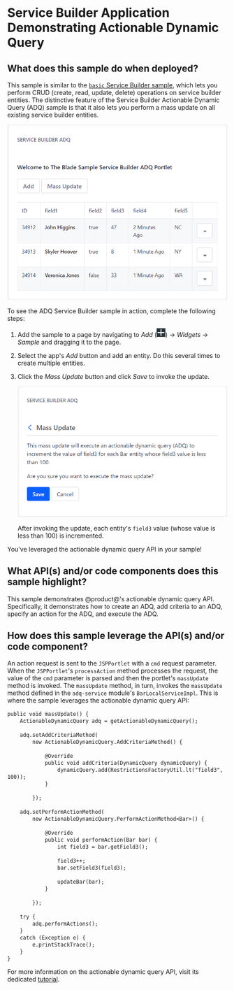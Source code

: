 # Service Builder Application Demonstrating Actionable Dynamic Query [](id=service-builder-application-demonstrating-actionable-dynamic-query)

## What does this sample do when deployed? [](id=what-does-this-sample-do-when-deployed)

This sample is similar to the
[`basic` Service Builder sample](https://github.com/liferay/liferay-blade-samples/tree/7.1/gradle/apps/service-builder/basic),
which lets you perform CRUD (create, read, update, delete) operations on service
builder entities. The distinctive feature of the Service Builder Actionable
Dynamic Query (ADQ) sample is that it also lets you perform a mass update on all
existing service builder entities.

![Figure 1: This sample provides options to add entities and perform a mass update.](../../../../images/adq-sample.png)

To see the ADQ Service Builder sample in action, complete the following steps:

1.  Add the sample to a page by navigating to *Add*
    (![Add](../../../../images/icon-control-menu-add.png)) &rarr; *Widgets* &rarr;
    *Sample* and dragging it to the page.

2.  Select the app's *Add* button and add an entity. Do this several times to
    create multiple entities.

3.  Click the *Mass Update* button and click *Save* to invoke the update.

    ![Figure 2: Clicking the *Save* button executes the mass update.](../../../../images/adq-sample-mass-update.png)

    After invoking the update, each entity's `field3` value (whose value is less
    than 100) is incremented.

You've leveraged the actionable dynamic query API in your sample!

## What API(s) and/or code components does this sample highlight? [](id=what-apis-and-or-code-components-does-this-sample-highlight)

This sample demonstrates @product@'s actionable dynamic query API. Specifically,
it demonstrates how to create an ADQ, add criteria to an ADQ, specify an action
for the ADQ, and execute the ADQ.

## How does this sample leverage the API(s) and/or code component? [](id=how-does-this-sample-leverage-the-apis-and-or-code-component)

An action request is sent to the `JSPPortlet` with a `cmd` request parameter.
When the `JSPPortlet`'s `processAction` method processes the request, the value
of the `cmd` parameter is parsed and then the portlet's `massUpdate` method is
invoked. The `massUpdate` method, in turn, invokes the `massUpdate` method
defined in the `adq-service` module's `BarLocalServiceImpl`. This is where the
sample leverages the actionable dynamic query API:

    public void massUpdate() {
        ActionableDynamicQuery adq = getActionableDynamicQuery();

        adq.setAddCriteriaMethod(
            new ActionableDynamicQuery.AddCriteriaMethod() {

                @Override
                public void addCriteria(DynamicQuery dynamicQuery) {
                    dynamicQuery.add(RestrictionsFactoryUtil.lt("field3", 100));
                }

            });

        adq.setPerformActionMethod(
            new ActionableDynamicQuery.PerformActionMethod<Bar>() {

                @Override
                public void performAction(Bar bar) {
                    int field3 = bar.getField3();

                    field3++;
                    bar.setField3(field3);

                    updateBar(bar);
                }

            });

        try {
            adq.performActions();
        }
        catch (Exception e) {
            e.printStackTrace();
        }
    }

For more information on the actionable dynamic query API, visit its dedicated
[tutorial](/develop/tutorials/-/knowledge_base/7-0/dynamic-query#actionable-dynamic-queries).
